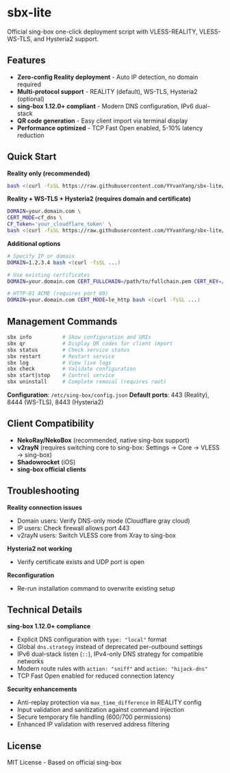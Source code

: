 # sbx-lite

Official sing-box one-click deployment script with VLESS-REALITY, VLESS-WS-TLS, and Hysteria2 support.

## Features

- **Zero-config Reality deployment** - Auto IP detection, no domain required
- **Multi-protocol support** - REALITY (default), WS-TLS, Hysteria2 (optional)
- **sing-box 1.12.0+ compliant** - Modern DNS configuration, IPv6 dual-stack
- **QR code generation** - Easy client import via terminal display
- **Performance optimized** - TCP Fast Open enabled, 5-10% latency reduction

## Quick Start

**Reality only (recommended)**
```bash
bash <(curl -fsSL https://raw.githubusercontent.com/YYvanYang/sbx-lite/main/install_multi.sh)
```

**Reality + WS-TLS + Hysteria2 (requires domain and certificate)**
```bash
DOMAIN=your.domain.com \
CERT_MODE=cf_dns \
CF_Token='your_cloudflare_token' \
bash <(curl -fsSL https://raw.githubusercontent.com/YYvanYang/sbx-lite/main/install_multi.sh)
```

**Additional options**
```bash
# Specify IP or domain
DOMAIN=1.2.3.4 bash <(curl -fsSL ...)

# Use existing certificates
DOMAIN=your.domain.com CERT_FULLCHAIN=/path/to/fullchain.pem CERT_KEY=/path/to/privkey.pem bash <(curl -fsSL ...)

# HTTP-01 ACME (requires port 80)
DOMAIN=your.domain.com CERT_MODE=le_http bash <(curl -fsSL ...)
```

## Management Commands

```bash
sbx info          # Show configuration and URIs
sbx qr            # Display QR codes for client import
sbx status        # Check service status
sbx restart       # Restart service
sbx log           # View live logs
sbx check         # Validate configuration
sbx start|stop    # Control service
sbx uninstall     # Complete removal (requires root)
```

**Configuration**: `/etc/sing-box/config.json`
**Default ports**: 443 (Reality), 8444 (WS-TLS), 8443 (Hysteria2)

## Client Compatibility

- **NekoRay/NekoBox** (recommended, native sing-box support)
- **v2rayN** (requires switching core to sing-box: Settings → Core → VLESS → sing-box)
- **Shadowrocket** (iOS)
- **sing-box official clients**

## Troubleshooting

**Reality connection issues**
- Domain users: Verify DNS-only mode (Cloudflare gray cloud)
- IP users: Check firewall allows port 443
- v2rayN users: Switch VLESS core from Xray to sing-box

**Hysteria2 not working**
- Verify certificate exists and UDP port is open

**Reconfiguration**
- Re-run installation command to overwrite existing setup

## Technical Details

**sing-box 1.12.0+ compliance**
- Explicit DNS configuration with `type: "local"` format
- Global `dns.strategy` instead of deprecated per-outbound settings
- IPv6 dual-stack listen (`::`), IPv4-only DNS strategy for compatible networks
- Modern route rules with `action: "sniff"` and `action: "hijack-dns"`
- TCP Fast Open enabled for reduced connection latency

**Security enhancements**
- Anti-replay protection via `max_time_difference` in REALITY config
- Input validation and sanitization against command injection
- Secure temporary file handling (600/700 permissions)
- Enhanced IP validation with reserved address filtering

## License

MIT License - Based on official sing-box

